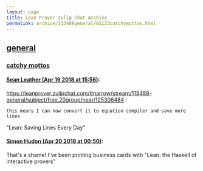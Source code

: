 ```yaml
---
layout: page
title: Lean Prover Zulip Chat Archive 
permalink: archive/113488general/81123catchymottos.html
---
```


## [general](index.html)
### [catchy mottos](81123catchymottos.html)

#### [Sean Leather (Apr 19 2018 at 15:56)](https://leanprover.zulipchat.com/#narrow/stream/113488-general/topic/catchy%20mottos/near/125306623):
https://leanprover.zulipchat.com/#narrow/stream/113488-general/subject/free.20group/near/125306484 :

```quote
this means I can now convert it to equation compiler and save more lines
```

“Lean: Saving Lines Every Day”

#### [Simon Hudon (Apr 20 2018 at 00:50)](https://leanprover.zulipchat.com/#narrow/stream/113488-general/topic/catchy%20mottos/near/125329975):
That's a shame! I've been printing business cards with "Lean: the Haskell of interactive provers"

